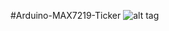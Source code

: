 #Arduino-MAX7219-Ticker
![alt tag](https://github.com/Thermazote/Arduino-MAX7219-Ticker.git/raw/develop/Android_app/Max7219-LOGO.png)